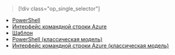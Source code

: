 > [!div class="op_single_selector"]
- [PowerShell](../articles/virtual-network/virtual-network-deploy-multinic-arm-ps.md)
- [Интерфейс командной строки Azure](../articles/virtual-network/virtual-network-deploy-multinic-arm-cli.md)
- [Шаблон](../articles/virtual-network/virtual-network-deploy-multinic-arm-template.md)
- [PowerShell (классическая модель)](../articles/virtual-network/virtual-network-deploy-multinic-classic-ps.md)
- [Интерфейс командной строки Azure (классическая модель)](../articles/virtual-network/virtual-network-deploy-multinic-classic-cli.md)

<!--HONumber=Nov16_HO3-->


